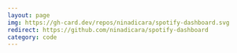 ```yaml
---
layout: page
img: https://gh-card.dev/repos/ninadicara/spotify-dashboard.svg
redirect: https://github.com/ninadicara/spotify-dashboard
category: code
---
```

